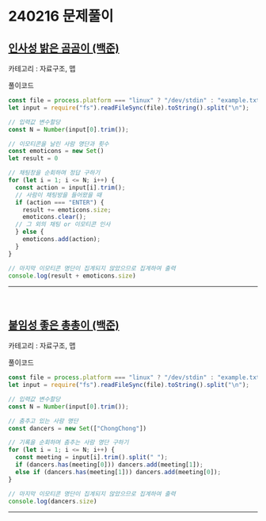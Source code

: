 # 240216 문제풀이

## [인사성 밝은 곰곰이 (백준)](https://www.acmicpc.net/problem/25192)

카테고리 : 자료구조, 맵

풀이코드
```js
const file = process.platform === "linux" ? "/dev/stdin" : "example.txt";
let input = require("fs").readFileSync(file).toString().split("\n");

// 입력값 변수할당
const N = Number(input[0].trim());

// 이모티콘을 날린 사람 명단과 횟수
const emoticons = new Set()
let result = 0

// 채팅창을 순회하며 정답 구하기
for (let i = 1; i <= N; i++) {
  const action = input[i].trim();
  // 사람이 채팅방을 들어왔을 때
  if (action === "ENTER") {
    result += emoticons.size;
    emoticons.clear();
  // 그 외의 채팅 or 이모티콘 인사
  } else {
    emoticons.add(action);
  }
}

// 마지막 이모티콘 명단이 집계되지 않았으므로 집계하여 출력
console.log(result + emoticons.size)
```

<hr><br>

## [붙임성 좋은 총총이 (백준)](https://www.acmicpc.net/problem/26069)

카테고리 : 자료구조, 맵

풀이코드
```js
const file = process.platform === "linux" ? "/dev/stdin" : "example.txt";
let input = require("fs").readFileSync(file).toString().split("\n");

// 입력값 변수할당
const N = Number(input[0].trim());

// 춤추고 있는 사람 명단
const dancers = new Set(["ChongChong"])

// 기록을 순회하며 춤추는 사람 명단 구하기
for (let i = 1; i <= N; i++) {
  const meeting = input[i].trim().split(" ");
  if (dancers.has(meeting[0])) dancers.add(meeting[1]);
  else if (dancers.has(meeting[1])) dancers.add(meeting[0]);
}

// 마지막 이모티콘 명단이 집계되지 않았으므로 집계하여 출력
console.log(dancers.size)
```

<hr><br>